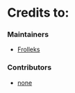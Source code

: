# Credits to:
### Maintainers
- [Frolleks](https://github.com/frolleks)

### Contributors
- [none]()
